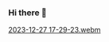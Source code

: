 ### Hi there 👋
[2023-12-27 17-29-23.webm](https://github.com/nanreh-dev/nanreh/assets/100144295/a0bebf15-3874-4ad4-a30b-24cff52d13ca)

<!--
**hilonegro52/hilonegro52** is a ✨ _special_ ✨ repository because its `README.md` (this file) appears on your GitHub profile.

Here are some ideas to get you started:

- 🔭 I’m currently working on ...
- 🌱 I’m currently learning ...
- 👯 I’m looking to collaborate on ...
- 🤔 I’m looking for help with ...
- 💬 Ask me about ...
- 📫 How to reach me: ...
- 😄 Pronouns: ...
- ⚡ Fun fact: ...
-->
